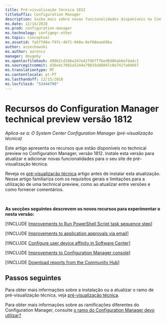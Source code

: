 ```yaml
---
title: Pré-visualização técnica 1812
titleSuffix: Configuration Manager
description: Saiba mais sobre novas funcionalidades disponíveis no Configuration Manager versão de ramificação de pré-visualização técnica 1812.
ms.date: 12/14/2018
ms.prod: configuration-manager
ms.technology: configmgr-other
ms.topic: conceptual
ms.assetid: fa5ff88a-f97c-4b71-940a-0ef68eae69ba
author: aczechowski
ms.author: aaroncz
manager: dougeby
ms.openlocfilehash: 49062cd186a347e42f967f76ed8d80ab6efda4c1
ms.sourcegitcommit: d36e4c7082a5144e79035dd8847c8e741fa04667
ms.translationtype: MT
ms.contentlocale: pt-PT
ms.lasthandoff: 12/15/2018
ms.locfileid: "53444790"
---
```

# <a name="capabilities-in-configuration-manager-technical-preview-version-1812"></a>Recursos do Configuration Manager technical preview versão 1812 

*Aplica-se a: O System Center Configuration Manager (pré-visualização técnica)*

Este artigo apresenta os recursos que estão disponíveis no technical preview no Configuration Manager, versão 1812. Instale esta versão para atualizar e adicionar novas funcionalidades para o seu site de pré-visualização técnica. 

Reveja os [pré-visualização técnica](/sccm/core/get-started/technical-preview) artigo antes de instalar esta atualização. Nesse artigo familiariza com os requisitos gerais e limitações para a utilização de uma technical preview, como ao atualizar entre versões e como fornecer comentários.     


<!--  Known Issues Template
## Known issues 

[!INCLUDE [known issue title](includes/known-issue-bugid.md)]

-->



<br>

**As secções seguintes descrevem os novos recursos para experimentar o nesta versão:**  

<!--fka 1359389-->
[!INCLUDE [Improvements to Run PowerShell Script task sequence step](includes/1812/3556028.md)]

[!INCLUDE [Improvements to application approvals via email](includes/1812/3594063.md)]

[!INCLUDE [Configure user device affinity in Software Center](includes/1812/3485366.md)]

[!INCLUDE [Improvements to Configuration Manager console](includes/1812/3594151.md)]

[!INCLUDE [Download reports from the Community Hub](includes/1812/3555936.md)]



## <a name="next-steps"></a>Passos seguintes

Para obter mais informações sobre a instalação ou a atualizar o ramo de pré-visualização técnica, veja [pré-visualização técnica](/sccm/core/get-started/technical-preview).    

Para obter mais informações sobre as ramificações diferentes do Configuration Manager, consulte [o ramo do Configuration Manager devo utilizar?](/sccm/core/understand/which-branch-should-i-use)